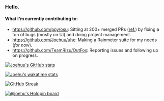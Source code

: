 ### Hello.

#### What I'm currently contributing to:

- https://github.com/ppy/osu: Sitting at 200+ merged PRs ([ref.](https://github.com/ppy/osu/pulls?q=is%3Apr+sort%3Aupdated-desc+author%3AJoehuu+is%3Amerged)) by fixing a ton of bugs (mostly on UI) and doing project management.
- https://github.com/Joehuu/uhe: Making a Rainmeter suite for my needs (*for now*).
- https://github.com/TeamRizu/OutFox: Reporting issues and following up on progress.

[![Joehuu's GitHub stats](https://github-readme-stats.vercel.app/api?username=Joehuu&theme=github_dark)](https://github.com/anuraghazra/github-readme-stats)

[![Joehu's wakatime stats](https://github-readme-stats.vercel.app/api/wakatime?username=Joehu&theme=github_dark)](https://github.com/anuraghazra/github-readme-stats)

[![GitHub Streak](http://github-readme-streak-stats.herokuapp.com?user=Joehuu&theme=github-dark)](https://git.io/streak-stats)

[![@joehu's Holopin board](https://holopin.me/joehu)](https://holopin.io/@joehu)
